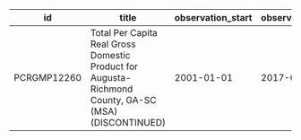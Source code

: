 | id          | title                                                                                                | observation_start   | observation_end   |
|-------------|------------------------------------------------------------------------------------------------------|---------------------|-------------------|
| PCRGMP12260 | Total Per Capita Real Gross Domestic Product for Augusta-Richmond County, GA-SC (MSA) (DISCONTINUED) | 2001-01-01          | 2017-01-01        |